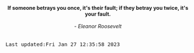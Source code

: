 
<div align="center"><b><span>If someone betrays you once, it's their fault; if they betray you twice, it's your fault.</span></b><br><br><i> - Eleanor Roosevelt</i></div>
<br><br><kbd>Last updated:Fri Jan 27 12:35:58 2023</kbd>
